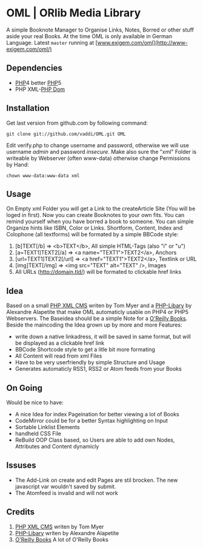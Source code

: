 # OML | ORlib Media Library #

A simple Booknote Manager to Organise Links, Notes, Borred or other stuff aside your real Books. 
At the time OML is only available in German Language. Latest `master` running at [www.exigem.com/oml](http://www-exigem.com/oml/)


## Dependencies ##

*  [PHP][]4 better [PHP][]5
*  PHP XML-[PHP Dom][]


## Installation ##

Get last version from github.com by following command:

    git clone git://github.com/vaddi/OML.git OML

Edit verify.php to change username and password, otherwise we will use username *admin* and password *insecure*. Make also sure the "xml" Folder is writeable by Webserver (often www-data) otherwise change Permissions by Hand: 

    chown www-data:www-data xml


## Usage ##

On Empty xml Folder you will get a Link to the createArticle Site (You will be loged in first). Now you can create Booknotes to your own fits. You can remind yourself when you have borred a book to someone. You can simple Organize hints like ISBN, Color or Links. 
Shortform, Content, Index and Colophone (all textforms) will be formated by a simple BBCode style:

1.  &#91;b&#93;TEXT&#91;/b&#93; => &lt;b&gt;TEXT&lt;/b&gt;, All simple HTML-Tags (also "i" or "u")
2.  &#91;a=TEXT1&#93;TEXT2&#91;/a&#93; => &lt;a name="TEXT1"&gt;TEXT2&lt;/a&gt;, Anchors
3.  &#91;url=TEXT1&#93;TEXT2&#91;/url&#93; => &lt;a href="TEXT1"&gt;TEXT2&lt;/a&gt;, Textlink or URL
4.  &#91;img&#93;TEXT&#91;/img&#93; => &lt;img src="TEXT" alt="TEXT" /&gt;, Images
5.  All URLs (http://domain.tld/) will be formated to clickable href links


## Idea ##

Based on a small [PHP XML CMS][] writen by Tom Myer and a [PHP-Libary][] by Alexandre Alapetite that make OML automaticly usable on PHP4 or PHP5 Webservers.
The Baseidea should be a simple Note for a [O'Reilly Books][]. Beside the maincoding the Idea grown up by more and more Features:

*  write down a native linkadress, it will be saved in same format, but will be displayed as a clickable href link
*  BBCode Shortcode style to get a litle bit more formating
*  All Content will read from xml Files
*  Have to be very userfriendly by simple Structure and Usage
*  Generates automaticly RSS1, RSS2 or Atom feeds from your Books


## On Going ##

Would be nice to have:

*  A nice Idea for index Pageination for better viewing a lot of Books
*  CodeMirror could be for a better Syntax highlighting on Input
*  Sortable Linklist Elements
*  handheld CSS File
*  ReBuild OOP Class based, so Users are able to add own Nodes, Attributes and Content dynamicly


## Issuses ##

*  The Add-Link on create and edit Pages are stil brocken. The new javascript var wouldn't saved by submit. 
*  The Atomfeed is invalid and will not work

## Credits ##

1.  [PHP XML CMS][] writen by Tom Myer
2.  [PHP-Libary][] writen by Alexandre Alapetite
3.  [O'Reilly Books][] A lot of O'Reilly Books

[PHP XML CMS]: http://www.sitepoint.com/management-system-php/
[PHP-Libary]: http://alexandre.alapetite.fr/doc-alex/domxml-php4-php5/
[O'Reilly Books]: http://oreilly.com/
[PHP Dom]: http://de.php.net/manual/en/book.dom.php
[PHP]: http://php.net/

